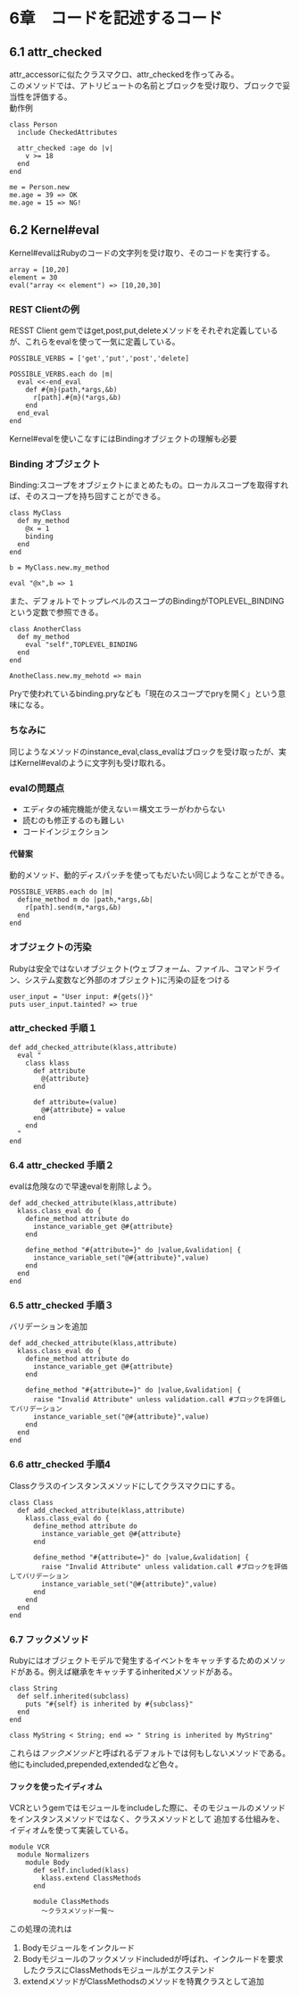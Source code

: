 # 6章　コードを記述するコード

## 6.1 attr_checked

attr_accessorに似たクラスマクロ、attr_checkedを作ってみる。  
このメソッドでは、アトリビュートの名前とブロックを受け取り、ブロックで妥当性を評価する。  
動作例  
~~~ 
class Person
  include CheckedAttributes

  attr_checked :age do |v|
    v >= 18
  end
end

me = Person.new
me.age = 39 => OK
me.age = 15 => NG!
~~~  

## 6.2 Kernel#eval

Kernel#evalはRubyのコードの文字列を受け取り、そのコードを実行する。  
~~~
array = [10,20]
element = 30
eval("array << element") => [10,20,30]
~~~  

### REST Clientの例

RESST Client gemではget,post,put,deleteメソッドをそれぞれ定義しているが、これらをevalを使って一気に定義している。  
~~~
POSSIBLE_VERBS = ['get','put','post','delete]

POSSIBLE_VERBS.each do |m|
  eval <<-end_eval
    def #{m}(path,*args,&b)
      r[path].#{m}(*args,&b)
    end
  end_eval
end
~~~  

Kernel#evalを使いこなすにはBindingオブジェクトの理解も必要  

### Binding オブジェクト

Binding:スコープをオブジェクトにまとめたもの。ローカルスコープを取得すれば、そのスコープを持ち回すことができる。  
~~~
class MyClass
  def my_method
    @x = 1
    binding
  end
end

b = MyClass.new.my_method

eval "@x",b => 1
~~~  

また、デフォルトでトップレベルのスコープのBindingがTOPLEVEL_BINDINGという定数で参照できる。  
~~~
class AnotherClass
  def my_method
    eval "self",TOPLEVEL_BINDING
  end
end

AnotheClass.new.my_mehotd => main
~~~  

Pryで使われているbinding.pryなども「現在のスコープでpryを開く」という意味になる。  

### ちなみに
同じようなメソッドのinstance_eval,class_evalはブロックを受け取ったが、実はKernel#evalのように文字列も受け取れる。 

### evalの問題点

- エディタの補完機能が使えない＝構文エラーがわからない
- 読むのも修正するのも難しい  
- コードインジェクション

#### 代替案
動的メソッド、動的ディスパッチを使ってもだいたい同じようなことができる。  
~~~
POSSIBLE_VERBS.each do |m|
  define_method m do |path,*args,&b|
    r[path].send(m,*args,&b)
  end
end
~~~
  
### オブジェクトの汚染
Rubyは安全ではないオブジェクト(ウェブフォーム、ファイル、コマンドライン、システム変数など外部のオブジェクト)に汚染の証をつける  
~~~
user_input = "User input: #{gets()}"
puts user_input.tainted? => true
~~~  

### attr_checked 手順１
~~~
def add_checked_attribute(klass,attribute)
  eval " 
    class klass 
      def attribute
        @{attribute}
      end

      def attribute=(value)
        @#{attribute} = value
      end
    end
  "
end
~~~  

### 6.4 attr_checked 手順２

evalは危険なので早速evalを削除しよう。  

~~~
def add_checked_attribute(klass,attribute)
  klass.class_eval do {
    define_method attribute do
      instance_variable_get @#{attribute}
    end

    define_method "#{attribute=}" do |value,&validation| {
      instance_variable_set("@#{attribute}",value)
    end
  end
end
~~~  

### 6.5 attr_checked 手順３  

バリデーションを追加
~~~
def add_checked_attribute(klass,attribute)
  klass.class_eval do {
    define_method attribute do
      instance_variable_get @#{attribute}
    end

    define_method "#{attribute=}" do |value,&validation| {
      raise "Invalid Attribute" unless validation.call #ブロックを評価してバリデーション
      instance_variable_set("@#{attribute}",value)
    end
  end
end
~~~  

### 6.6 attr_checked 手順4
Classクラスのインスタンスメソッドにしてクラスマクロにする。

~~~
class Class
  def add_checked_attribute(klass,attribute)
    klass.class_eval do {
      define_method attribute do
        instance_variable_get @#{attribute}
      end

      define_method "#{attribute=}" do |value,&validation| {
        raise "Invalid Attribute" unless validation.call #ブロックを評価してバリデーション
        instance_variable_set("@#{attribute}",value)
      end
    end
  end
end
~~~  

### 6.7 フックメソッド

Rubyにはオブジェクトモデルで発生するイベントをキャッチするためのメソッドがある。例えば継承をキャッチするinheritedメソッドがある。  
~~~
class String
  def self.inherited(subclass)
    puts "#{self} is inherited by #{subclass}"
  end
end

class MyString < String; end => " String is inherited by MyString"
~~~  

これらは*フックメソッド*と呼ばれるデフォルトでは何もしないメソッドである。他にもincluded,prepended,extendedなど色々。  

#### フックを使ったイディオム

VCRというgemではモジュールをincludeした際に、そのモジュールのメソッドをインスタンスメソッドではなく、クラスメソッドとして
追加する仕組みを、イディオムを使って実装している。  
~~~
module VCR
  module Normalizers
    module Body
      def self.included(klass)
        klass.extend ClassMethods
      end

      module ClassMethods
        〜クラスメソッド一覧〜
~~~  

この処理の流れは
1. Bodyモジュールをインクルード
2. Bodyモジュールのフックメソッドincludedが呼ばれ、インクルードを要求したクラスにClassMethodsモジュールがエクステンド
3. extendメソッドがClassMethodsのメソッドを特異クラスとして追加



